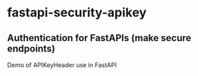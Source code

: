 # fastapi-security-apikey

## Authentication for FastAPIs (make secure endpoints)

Demo of APIKeyHeader use in FastAPI
